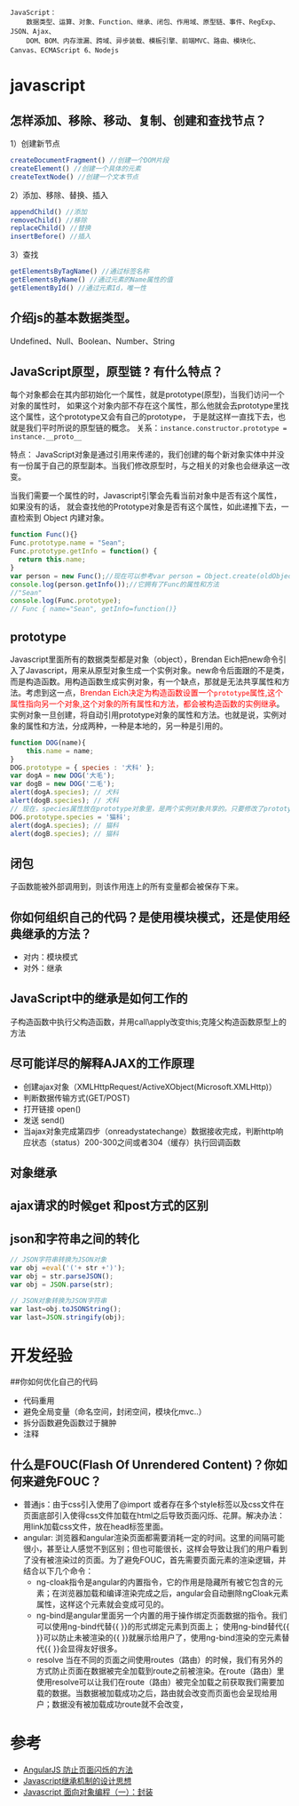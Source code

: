 ```
JavaScript：
    数据类型、运算、对象、Function、继承、闭包、作用域、原型链、事件、RegExp、JSON、Ajax、
    DOM、BOM、内存泄漏、跨域、异步装载、模板引擎、前端MVC、路由、模块化、Canvas、ECMAScript 6、Nodejs
```

# javascript
## 怎样添加、移除、移动、复制、创建和查找节点？

1）创建新节点

```js
createDocumentFragment() //创建一个DOM片段
createElement() //创建一个具体的元素
createTextNode() //创建一个文本节点
```

2）添加、移除、替换、插入

```js
appendChild() //添加
removeChild() //移除
replaceChild() //替换
insertBefore() //插入
```
3）查找

```js
getElementsByTagName() //通过标签名称
getElementsByName() //通过元素的Name属性的值
getElementById() //通过元素Id，唯一性
```

## 介绍js的基本数据类型。
Undefined、Null、Boolean、Number、String

## JavaScript原型，原型链 ? 有什么特点？

每个对象都会在其内部初始化一个属性，就是prototype(原型)，当我们访问一个对象的属性时，
如果这个对象内部不存在这个属性，那么他就会去prototype里找这个属性，这个prototype又会有自己的prototype，
于是就这样一直找下去，也就是我们平时所说的原型链的概念。
关系：`instance.constructor.prototype = instance.__proto__`

特点：
JavaScript对象是通过引用来传递的，我们创建的每个新对象实体中并没有一份属于自己的原型副本。当我们修改原型时，与之相关的对象也会继承这一改变。

当我们需要一个属性的时，Javascript引擎会先看当前对象中是否有这个属性， 如果没有的话，
就会查找他的Prototype对象是否有这个属性，如此递推下去，一直检索到 Object 内建对象。

```js
function Func(){}
Func.prototype.name = "Sean";
Func.prototype.getInfo = function() {
  return this.name;
}
var person = new Func();//现在可以参考var person = Object.create(oldObject);
console.log(person.getInfo());//它拥有了Func的属性和方法
//"Sean"
console.log(Func.prototype);
// Func { name="Sean", getInfo=function()}
```

## prototype
Javascript里面所有的数据类型都是对象（object），Brendan Eich把new命令引入了Javascript，用来从原型对象生成一个实例对象。new命令后面跟的不是类，而是构造函数。用构造函数生成实例对象，有一个缺点，那就是无法共享属性和方法。考虑到这一点，<font color='red'>Brendan Eich决定为构造函数设置一个`prototype`属性,这个属性指向另一个对象,这个对象的所有属性和方法，都会被构造函数的实例继承</font>。实例对象一旦创建，将自动引用prototype对象的属性和方法。也就是说，实例对象的属性和方法，分成两种，一种是本地的，另一种是引用的。

```js
function DOG(name){
    this.name = name;
}
DOG.prototype = { species : '犬科' };
var dogA = new DOG('大毛');
var dogB = new DOG('二毛');
alert(dogA.species); // 犬科
alert(dogB.species); // 犬科
// 现在，species属性放在prototype对象里，是两个实例对象共享的。只要修改了prototype对象，就会同时影响到两个实例对象。
DOG.prototype.species = '猫科';
alert(dogA.species); // 猫科
alert(dogB.species); // 猫科
```

## 闭包
子函数能被外部调用到，则该作用连上的所有变量都会被保存下来。
## 你如何组织自己的代码？是使用模块模式，还是使用经典继承的方法？
- 对内：模块模式
- 对外：继承

## JavaScript中的继承是如何工作的
子构造函数中执行父构造函数，并用call\apply改变this;克隆父构造函数原型上的方法
## 尽可能详尽的解释AJAX的工作原理
- 创建ajax对象（XMLHttpRequest/ActiveXObject(Microsoft.XMLHttp)）
- 判断数据传输方式(GET/POST)
- 打开链接 open()
- 发送 send()
- 当ajax对象完成第四步（onreadystatechange）数据接收完成，判断http响应状态（status）200-300之间或者304（缓存）执行回调函数

## 对象继承
## ajax请求的时候get 和post方式的区别
## json和字符串之间的转化

```js
// JSON字符串转换为JSON对象
var obj =eval('('+ str +')');
var obj = str.parseJSON();
var obj = JSON.parse(str);

// JSON对象转换为JSON字符串
var last=obj.toJSONString();
var last=JSON.stringify(obj);
```

# 开发经验
##你如何优化自己的代码
- 代码重用
- 避免全局变量（命名空间，封闭空间，模块化mvc..）
- 拆分函数避免函数过于臃肿
- 注释

## 什么是FOUC(Flash Of Unrendered Content)？你如何来避免FOUC？

- 普通js：由于css引入使用了@import 或者存在多个style标签以及css文件在页面底部引入使得css文件加载在html之后导致页面闪烁、花屏。解决办法：用link加载css文件，放在head标签里面。
- angular: 浏览器和angular渲染页面都需要消耗一定的时间。这里的间隔可能很小，甚至让人感觉不到区别；但也可能很长，这样会导致让我们的用户看到了没有被渲染过的页面。为了避免FOUC，首先需要页面元素的渲染逻辑，并结合以下几个命令：
    - ng-cloak指令是angular的内置指令，它的作用是隐藏所有被它包含的元素；在浏览器加载和编译渲染完成之后，angular会自动删除ngCloak元素属性，这样这个元素就会变成可见的。
    - ng-bind是angular里面另一个内置的用于操作绑定页面数据的指令。我们可以使用ng-bind代替{{ }}的形式绑定元素到页面上； 使用ng-bind替代{{  }}可以防止未被渲染的{{ }}就展示给用户了，使用ng-bind渲染的空元素替代{{ }}会显得友好很多。
    - resolve 当在不同的页面之间使用routes（路由）的时候，我们有另外的方式防止页面在数据被完全加载到route之前被渲染。在route（路由）里使用resolve可以让我们在route（路由）被完全加载之前获取我们需要加载的数据。当数据被加载成功之后，路由就会改变而页面也会呈现给用户；数据没有被加载成功route就不会改变，


# 参考

- [AngularJS 防止页面闪烁的方法](http://my.oschina.net/tanweijie/blog/295255?fromerr=NyGjeQMy)
- [Javascript继承机制的设计思想](http://www.ruanyifeng.com/blog/2011/06/designing_ideas_of_inheritance_mechanism_in_javascript.html)
- [Javascript 面向对象编程（一）：封装](http://www.ruanyifeng.com/blog/2010/05/object-oriented_javascript_encapsulation.html)
